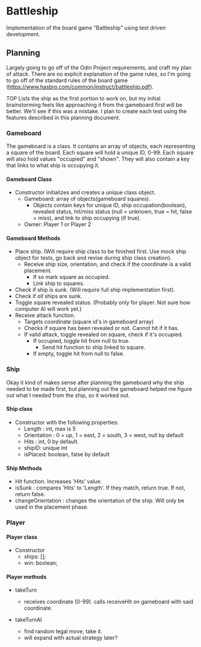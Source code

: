 # Battleship

Implementation of the board game "Battleship" using test driven development.

## Planning

Largely going to go off of the Odin Project requirements, and craft my plan of attack. There are no explicit explanation of the game rules, so I'm going to go off of the standard rules of the board game (https://www.hasbro.com/common/instruct/battleship.pdf).

TOP Lists the ship as the first portion to work on, but my initial brainstorming feels like approaching it from the gameboard first will be better. We'll see if this was a mistake. I plan to create each test using the features described in this planning document.

### Gameboard

The gameboard is a class. It contains an array of objects, each representing a square of the board. Each square will hold a unique ID, 0-99. Each square will also hold values "occupied" and "shown". They will also contain a key that links to what ship is occupying it.

#### Gameboard Class

- Constructor initializes and creates a unique class object.
  - Gameboard: array of objects(gameboard squares).
    - Objects contain keys for unique ID, ship occupation(boolean), revealed status, hit/miss status (null = unknown, true = hit, false = miss), and link to ship occupying (if true).
  - Owner: Player 1 or Player 2

#### Gameboard Methods

- Place ship. (Will require ship class to be finished first. Use mock ship object for tests, go back and revise during ship class creation).
  - Receive ship size, orientation, and check if the coordinate is a valid placement.
    - If so mark square as occupied.
    - Link ship to squares.
- Check if ship is sunk. (Will require full ship implementation first).
- Check if _all_ ships are sunk.
- Toggle square revealed status. (Probably only for player. Not sure how computer AI will work yet.)
- Receive attack function.
  - Targets coordinate (square id's in gameboard array)
  - Checks if square has been revealed or not. Cannot hit if it has.
  - If valid attack, toggle revealed on square, check if it's occupied.
    - If occupied, toggle hit from null to true.
      - Send hit function to ship linked to square.
    - If empty, toggle hit from null to false.

### Ship

Okay it kind of makes sense after planning the gameboard why the ship needed to be made first, but planning out the gameboard helped me figure out what I needed from the ship, so it worked out.

#### Ship class

- Constructor with the following properties:
  - Length : int, max is 5
  - Orientation : 0 = up, 1 = east, 2 = south, 3 = west, null by default
  - Hits : int, 0 by default.
  - shipID: unique int
  - isPlaced: boolean, false by default

#### Ship Methods

- Hit function. Increases 'Hits' value.
- isSunk : compares 'Hits' to 'Length'. If they match, return true. If not, return false.
- changeOrientation : changes the orientation of the ship. Will only be used in the placement phase.

### Player

#### Player class

- Constructor
  - ships: [];
  - win: boolean;

#### Player methods

- takeTurn

  - receives coordinate (0-99). calls receiveHit on gameboard with said coordinate.

- takeTurnAI
  - find random legal move, take it.
  - will expand with actual strategy later?
